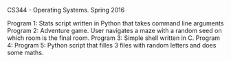 CS344 - Operating Systems.
Spring 2016

Program 1: Stats script written in Python that takes command line arguments
Program 2: Adventure game.  User navigates a maze with a random seed on which room is the final room.
Program 3: Simple shell written in C.
Program 4:
Program 5: Python script that filles 3 files with random letters and does some maths.
